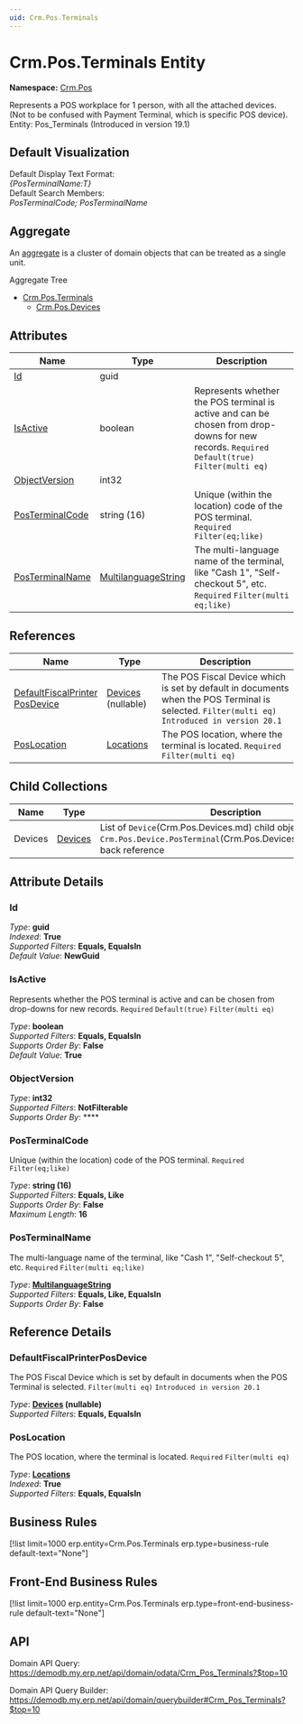 ```yaml
---
uid: Crm.Pos.Terminals
---
```

# Crm.Pos.Terminals Entity

**Namespace:** [Crm.Pos](Crm.Pos.md)  

Represents a POS workplace for 1 person, with all the attached devices. (Not to be confused with Payment Terminal, which is specific POS device). Entity: Pos_Terminals (Introduced in version 19.1)

## Default Visualization
Default Display Text Format:  
_{PosTerminalName:T}_  
Default Search Members:  
_PosTerminalCode; PosTerminalName_  

## Aggregate
An [aggregate](https://docs.erp.net/tech/advanced/concepts/aggregates.html) is a cluster of domain objects that can be treated as a single unit.  

Aggregate Tree  
* [Crm.Pos.Terminals](Crm.Pos.Terminals.md)  
  * [Crm.Pos.Devices](Crm.Pos.Devices.md)  

## Attributes

| Name | Type | Description |
| ---- | ---- | --- |
| [Id](Crm.Pos.Terminals.md#id) | guid |  
| [IsActive](Crm.Pos.Terminals.md#isactive) | boolean | Represents whether the POS terminal is active and can be chosen from drop-downs for new records. `Required` `Default(true)` `Filter(multi eq)` 
| [ObjectVersion](Crm.Pos.Terminals.md#objectversion) | int32 |  
| [PosTerminalCode](Crm.Pos.Terminals.md#posterminalcode) | string (16) | Unique (within the location) code of the POS terminal. `Required` `Filter(eq;like)` 
| [PosTerminalName](Crm.Pos.Terminals.md#posterminalname) | [MultilanguageString](../data-types.md#multilanguagestring) | The multi-language name of the terminal, like "Cash 1", "Self-checkout 5", etc. `Required` `Filter(multi eq;like)` 

## References

| Name | Type | Description |
| ---- | ---- | --- |
| [DefaultFiscalPrinter<br />PosDevice](Crm.Pos.Terminals.md#defaultfiscalprinterposdevice) | [Devices](Crm.Pos.Devices.md) (nullable) | The POS Fiscal Device which is set by default in documents when the POS Terminal is selected. `Filter(multi eq)` `Introduced in version 20.1` |
| [PosLocation](Crm.Pos.Terminals.md#poslocation) | [Locations](Crm.Pos.Locations.md) | The POS location, where the terminal is located. `Required` `Filter(multi eq)` |

## Child Collections

| Name | Type | Description |
| ---- | ---- | --- |
| Devices | [Devices](Crm.Pos.Devices.md) | List of `Device`(Crm.Pos.Devices.md) child objects, based on the `Crm.Pos.Device.PosTerminal`(Crm.Pos.Devices.md#posterminal) back reference 


## Attribute Details

### Id

_Type_: **guid**  
_Indexed_: **True**  
_Supported Filters_: **Equals, EqualsIn**  
_Default Value_: **NewGuid**  

### IsActive

Represents whether the POS terminal is active and can be chosen from drop-downs for new records. `Required` `Default(true)` `Filter(multi eq)`

_Type_: **boolean**  
_Supported Filters_: **Equals, EqualsIn**  
_Supports Order By_: **False**  
_Default Value_: **True**  

### ObjectVersion

_Type_: **int32**  
_Supported Filters_: **NotFilterable**  
_Supports Order By_: ****  

### PosTerminalCode

Unique (within the location) code of the POS terminal. `Required` `Filter(eq;like)`

_Type_: **string (16)**  
_Supported Filters_: **Equals, Like**  
_Supports Order By_: **False**  
_Maximum Length_: **16**  

### PosTerminalName

The multi-language name of the terminal, like "Cash 1", "Self-checkout 5", etc. `Required` `Filter(multi eq;like)`

_Type_: **[MultilanguageString](../data-types.md#multilanguagestring)**  
_Supported Filters_: **Equals, Like, EqualsIn**  
_Supports Order By_: **False**  


## Reference Details

### DefaultFiscalPrinterPosDevice

The POS Fiscal Device which is set by default in documents when the POS Terminal is selected. `Filter(multi eq)` `Introduced in version 20.1`

_Type_: **[Devices](Crm.Pos.Devices.md) (nullable)**  
_Supported Filters_: **Equals, EqualsIn**  

### PosLocation

The POS location, where the terminal is located. `Required` `Filter(multi eq)`

_Type_: **[Locations](Crm.Pos.Locations.md)**  
_Indexed_: **True**  
_Supported Filters_: **Equals, EqualsIn**  



## Business Rules

[!list limit=1000 erp.entity=Crm.Pos.Terminals erp.type=business-rule default-text="None"]

## Front-End Business Rules

[!list limit=1000 erp.entity=Crm.Pos.Terminals erp.type=front-end-business-rule default-text="None"]

## API

Domain API Query:
<https://demodb.my.erp.net/api/domain/odata/Crm_Pos_Terminals?$top=10>

Domain API Query Builder:
<https://demodb.my.erp.net/api/domain/querybuilder#Crm_Pos_Terminals?$top=10>


